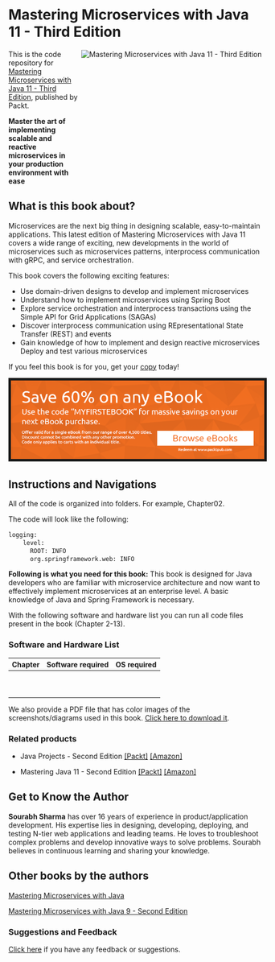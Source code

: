 # Mastering Microservices with Java 11 - Third Edition

<a href="https://www.packtpub.com/application-development/mastering-microservices-java-11-third-edition?utm_source=github&utm_medium=repository&utm_campaign=9781789530728 "><img src="https://d255esdrn735hr.cloudfront.net/sites/default/files/imagecache/ppv4_main_book_cover/B11537_MockupCover.png" alt="Mastering Microservices with Java 11 - Third Edition" height="256px" align="right"></a>

This is the code repository for [Mastering Microservices with Java 11 - Third Edition](https://www.packtpub.com/application-development/mastering-microservices-java-11-third-edition?utm_source=github&utm_medium=repository&utm_campaign=9781789530728), published by Packt.

**Master the art of implementing scalable and reactive microservices in your production environment with ease**

## What is this book about?
Microservices are the next big thing in designing scalable, easy-to-maintain applications. This latest edition of Mastering Microservices with Java 11 covers a wide range of exciting, new developments in the world of microservices such as microservices patterns, interprocess communication with gRPC, and service orchestration.

This book covers the following exciting features:
* Use domain-driven designs to develop and implement microservices 
* Understand how to implement microservices using Spring Boot 
* Explore service orchestration and interprocess transactions using the Simple API for Grid Applications (SAGAs) 
* Discover interprocess communication using REpresentational State Transfer (REST) and events 
* Gain knowledge of how to implement and design reactive microservices 
Deploy and test various microservices 

If you feel this book is for you, get your [copy](https://www.amazon.com/dp/1789530725) today!

<a href="https://www.packtpub.com/?utm_source=github&utm_medium=banner&utm_campaign=GitHubBanner"><img src="https://raw.githubusercontent.com/PacktPublishing/GitHub/master/GitHub.png" 
alt="https://www.packtpub.com/" border="5" /></a>

## Instructions and Navigations
All of the code is organized into folders. For example, Chapter02.

The code will look like the following:
```
logging:
    level:
      ROOT: INFO
      org.springframework.web: INFO
```

**Following is what you need for this book:**
This book is designed for Java developers who are familiar with microservice architecture and now want to effectively implement microservices at an enterprise level. A basic knowledge of Java and Spring Framework is necessary.

With the following software and hardware list you can run all code files present in the book (Chapter 2-13).
### Software and Hardware List
| Chapter | Software required | OS required |
| -------- | ------------------------------------ | ----------------------------------- |
|  |  |  |
|  |  |  |
|  |  |  |
|  |  |  |
|  |  |  |
|  |  |  |
|  |  |  |
|  |  |  |
|  |  |  |
|  |  |  |

We also provide a PDF file that has color images of the screenshots/diagrams used in this book. [Click here to download it](https://www.packtpub.com/sites/default/files/downloads/9781789530728_ColorImages.pdf).

### Related products
* Java Projects - Second Edition [[Packt]](https://www.packtpub.com/application-development/java-projects-second-edition?utm_source=github&utm_medium=repository&utm_campaign=9781789131895) [[Amazon]](https://www.amazon.com/dp/1789131898)

* Mastering Java 11 - Second Edition [[Packt]](https://www.packtpub.com/application-development/mastering-java-11-second-edition?utm_source=github&utm_medium=repository&utm_campaign=9781789137613) [[Amazon]](https://www.amazon.com/dp/1789137616)

## Get to Know the Author
**Sourabh Sharma**
 has over 16 years of experience in product/application development. His expertise lies in designing, developing, deploying, and testing N-tier web applications and leading teams. He loves to troubleshoot complex problems and develop innovative ways to solve problems. Sourabh believes in continuous learning and sharing your knowledge.

## Other books by the authors
[Mastering Microservices with Java](https://www.packtpub.com/application-development/mastering-microservices-java?utm_source=github&utm_medium=repository&utm_campaign=9781785285172)

[Mastering Microservices with Java 9 - Second Edition](https://www.packtpub.com/application-development/mastering-microservices-java-9-second-edition?utm_source=github&utm_medium=repository&utm_campaign=9781787281448)

### Suggestions and Feedback
[Click here](https://docs.google.com/forms/d/e/1FAIpQLSdy7dATC6QmEL81FIUuymZ0Wy9vH1jHkvpY57OiMeKGqib_Ow/viewform) if you have any feedback or suggestions.
